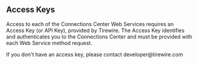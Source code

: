 ## Access Keys
Access to each of the Connections Center Web Services requires an Access Key (or API Key), provided by Tirewire. The Access Key identifies and authenticates you to the Connections Center and must be provided with each Web Service method request.

<aside class="notice">
If you don't have an access key, please contact developer@tirewire.com
</aside>
